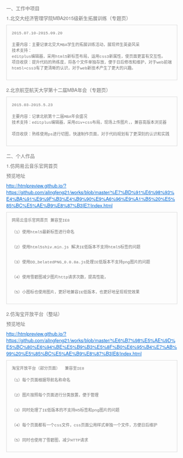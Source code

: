 ﻿<html lang="en"><head>
    <meta charset="UTF-8">
    <title></title>
<style id="system" type="text/css">h1,h2,h3,h4,h5,h6,p,blockquote {    margin: 0;    padding: 0;}body {    font-family: "Helvetica Neue", Helvetica, "Hiragino Sans GB", Arial, sans-serif;    font-size: 13px;    line-height: 18px;    color: #737373;    margin: 10px 13px 10px 13px;}a {    color: #0069d6;}a:hover {    color: #0050a3;    text-decoration: none;}a img {    border: none;}p {    margin-bottom: 9px;}h1,h2,h3,h4,h5,h6 {    color: #404040;    line-height: 36px;}h1 {    margin-bottom: 18px;    font-size: 30px;}h2 {    font-size: 24px;}h3 {    font-size: 18px;}h4 {    font-size: 16px;}h5 {    font-size: 14px;}h6 {    font-size: 13px;}hr {    margin: 0 0 19px;    border: 0;    border-bottom: 1px solid #ccc;}blockquote {    padding: 13px 13px 21px 15px;    margin-bottom: 18px;    font-family:georgia,serif;    font-style: italic;}blockquote:before {    content:"C";    font-size:40px;    margin-left:-10px;    font-family:georgia,serif;    color:#eee;}blockquote p {    font-size: 14px;    font-weight: 300;    line-height: 18px;    margin-bottom: 0;    font-style: italic;}code, pre {    font-family: Monaco, Andale Mono, Courier New, monospace;}code {    background-color: #fee9cc;    color: rgba(0, 0, 0, 0.75);    padding: 1px 3px;    font-size: 12px;    -webkit-border-radius: 3px;    -moz-border-radius: 3px;    border-radius: 3px;}pre {    display: block;    padding: 14px;    margin: 0 0 18px;    line-height: 16px;    font-size: 11px;    border: 1px solid #d9d9d9;    white-space: pre-wrap;    word-wrap: break-word;}pre code {    background-color: #fff;    color:#737373;    font-size: 11px;    padding: 0;}@media screen and (min-width: 768px) {    body {        width: 748px;        margin:10px auto;    }}</style><style id="custom" type="text/css"></style></head>
<body marginheight="0"><p>一、工作中项目

</p>
<p>1.北交大经济管理学院MBA2015级新生拓展训练（专题页）

</p>
<pre><code>2015.07.10-2015.09.20

主要内容：主要记录北交大MBA学生的拓展训练活动，展现师生英姿风采
技术支持： editplus编辑器，采用html5新标签布局，运用css3新属性，使页面更富有交互性。
项目收获：提升代码的熟练度，将各个文件单独存放，便于日后修改和维护，对于web前端htm5l+css3有了更清晰的认识，对于web新技术产生了更大的兴趣。</code></pre>
<p>2.北京航空航天大学第十二届MBA年会（专题页） 

</p>
<pre><code>2015.03-2015.5.23

主要内容：记录北航第十二届MBA年会盛况
技术支持：editplus编辑器，采用div+css布局，现场上传图片，，兼容高版本浏览器    
项目收获：熟练使用ps进行切图，快速制作页面，对于代码规划有了更深刻的认识和实践 </code></pre>
<p>二、个人作品

</p>
<p>1.仿网易云音乐官网首页

</p>
<p>预览地址

</p>
<p>   <a href="http://htmlpreview.github.io/?https://github.com/alingfeng21/works/blob/master/%E7%BD%91%E6%98%93%E4%BA%91%E9%9F%B3%E4%B9%90%E9%A6%96%E9%A1%B5%20%E5%85%BC%E5%AE%B9%E8%87%B3IE7/index.html">http://htmlpreview.github.io/?https://github.com/alingfeng21/works/blob/master/%E7%BD%91%E6%98%93%E4%BA%91%E9%9F%B3%E4%B9%90%E9%A6%96%E9%A1%B5%20%E5%85%BC%E5%AE%B9%E8%87%B3IE7/index.html</a>

</p>
<pre><code>网易云音乐官网首页 兼容至IE8

（1）使用html5最新标签进行命名

（2）使用html5shiv.min.js 解决IE低版本不支持html5标签的问题

（3）使用DD_belatedPNG_0.0.8a.js处理IE低版本不支持png图片的问题

（4）使用雪碧图减少图片http请求次数，提高性能，

（5）小图标也使用图片，更好地兼容IE低版本，也更好地呈现视觉效果</code></pre>
<p>2.仿淘宝开放平台（整站）

</p>
<p>预览地址

</p>
<p><a href="http://htmlpreview.github.io/?https://github.com/alingfeng21/works/blob/master/%E6%B7%98%E5%AE%9D%E5%BC%80%E6%94%BE%E5%B9%B3%E5%8F%B0%E6%95%B4%E7%AB%99%20%E5%85%BC%E5%AE%B9%E8%87%B3IE8/index.html">http://htmlpreview.github.io/?https://github.com/alingfeng21/works/blob/master/%E6%B7%98%E5%AE%9D%E5%BC%80%E6%94%BE%E5%B9%B3%E5%8F%B0%E6%95%B4%E7%AB%99%20%E5%85%BC%E5%AE%B9%E8%87%B3IE8/index.html</a>

</p>
<pre><code>淘宝开放平台（部分页面）  兼容至IE8

（1）每个页面根据导航名称命名

（2）图片按照每个页面进行分类放置，便于管理

（3）同时处理了IE低版本的不支持H5标签和png图片的问题

（4）每个页面都有一个css文件，css页面公用样式单独一个文件，方便日后维护

（5）同时也使用了雪碧图，减少HTTP请求
</code></pre>
<p>   
</body></html>